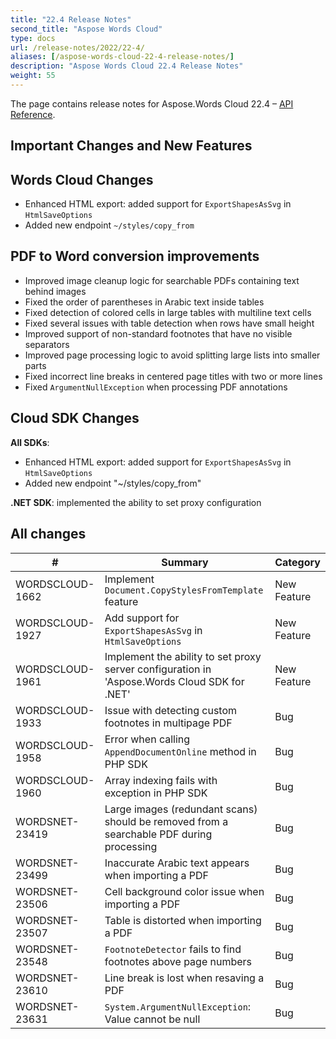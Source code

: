 ```yaml
---
title: "22.4 Release Notes"
second_title: "Aspose Words Cloud"
type: docs
url: /release-notes/2022/22-4/
aliases: [/aspose-words-cloud-22-4-release-notes/]
description: "Aspose Words Cloud 22.4 Release Notes"
weight: 55
---
```


The page contains release notes for Aspose.Words Cloud 22.4 – [API Reference](https://apireference.aspose.cloud/words/).

## Important Changes and New Features

## Words Cloud Changes

- Enhanced HTML export: added support for `ExportShapesAsSvg` in `HtmlSaveOptions`
- Added new endpoint `~/styles/copy_from`

## PDF to Word conversion improvements

- Improved image cleanup logic for searchable PDFs containing text behind images
- Fixed the order of parentheses in Arabic text inside tables
- Fixed detection of colored cells in large tables with multiline text cells
- Fixed several issues with table detection when rows have small height
- Improved support of non-standard footnotes that have no visible separators
- Improved page processing logic to avoid splitting large lists into smaller parts
- Fixed incorrect line breaks in centered page titles with two or more lines
- Fixed `ArgumentNullException` when processing PDF annotations

## Cloud SDK Changes

**All SDKs**: 

- Enhanced HTML export: added support for `ExportShapesAsSvg` in `HtmlSaveOptions`
- Added new endpoint "~/styles/copy_from"

**.NET SDK**: implemented the ability to set proxy configuration

## All changes

| #                | Summary                                                                                       | Category    |
|------------------|-----------------------------------------------------------------------------------------------|-------------|
| WORDSCLOUD-1662   | Implement `Document.CopyStylesFromTemplate` feature                                               | New Feature  |
| WORDSCLOUD-1927   | Add support for `ExportShapesAsSvg` in `HtmlSaveOptions`                                          | New Feature  |
| WORDSCLOUD-1961   | Implement the ability to set proxy server configuration in 'Aspose.Words Cloud SDK for .NET'      | New Feature  |
| WORDSCLOUD-1933   | Issue with detecting custom footnotes in multipage PDF                                            | Bug          |
| WORDSCLOUD-1958   | Error when calling `AppendDocumentOnline` method in PHP SDK                                       | Bug          |
| WORDSCLOUD-1960   | Array indexing fails with exception in PHP SDK                                                    | Bug          |
| WORDSNET-23419    | Large images (redundant scans) should be removed from a searchable PDF during processing          | Bug          |
| WORDSNET-23499    | Inaccurate Arabic text appears when importing a PDF                                               | Bug          |
| WORDSNET-23506    | Cell background color issue when importing a PDF                                                  | Bug          |
| WORDSNET-23507    | Table is distorted when importing a PDF                                                           | Bug          |
| WORDSNET-23548    | `FootnoteDetector` fails to find footnotes above page numbers                                     | Bug          |
| WORDSNET-23610    | Line break is lost when resaving a PDF                                                            | Bug          |
| WORDSNET-23631    | `System.ArgumentNullException`: Value cannot be null                                              | Bug          |